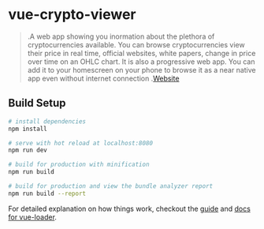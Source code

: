 # vue-crypto-viewer

>.A web app showing you inormation about the plethora of cryptocurrencies available. 
You can browse cryptocurrencies view their price in real time, official websites, white papers, change in price over time on an OHLC chart.
It is also a progressive web app. You can add it to your homescreen on your phone to browse it as a near native app even without internet connection
>.[Website](https://protected-fortress-92369.herokuapp.com)


## Build Setup

``` bash
# install dependencies
npm install

# serve with hot reload at localhost:8080
npm run dev

# build for production with minification
npm run build

# build for production and view the bundle analyzer report
npm run build --report
```

For detailed explanation on how things work, checkout the [guide](http://vuejs-templates.github.io/webpack/) and [docs for vue-loader](http://vuejs.github.io/vue-loader).
